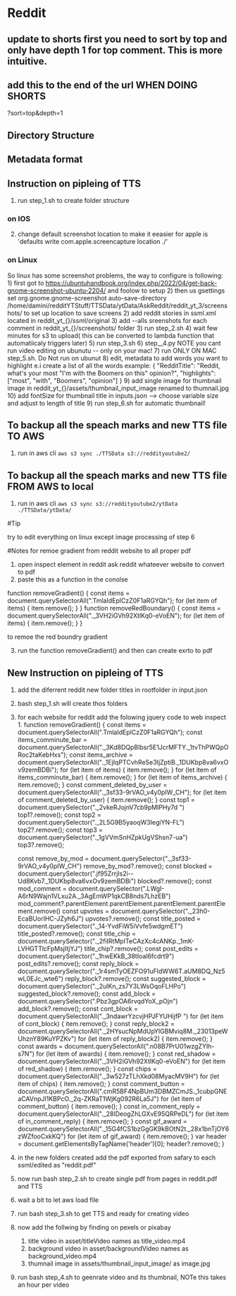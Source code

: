 # Reddit


## update to shorts first you need to sort by top and only have depth 1 for top comment. This is more intuitive.
## add this to the end of the url WHEN DOING SHORTS
?sort=top&depth=1
## Directory Structure

## Metadata format

## Instruction on pipleing of TTS
1) run step_1.sh to create folder structure
### on IOS
2) change default screenshot location to make it eeasier for apple is
    'defaults write com.apple.screencapture location ./'
### on Linux
So linux has some screenshot problems, the way to configure is following:
    1) first got to https://ubuntuhandbook.org/index.php/2022/04/get-back-gnome-screenshot-ubuntu-2204/ and foolow to setup
    2) then us gsettings set org.gnome.gnome-screenshot auto-save-directory /home/damini/redditYTStuff/TTSData/ytData/AskReddit/reddit_yt_3/screenshots/
    to set up location to save screens
2) add reddit stories in ssml.xml located in reddit_yt_{}/ssml/original
3) add --alls sreenshots for each comment in reddit_yt_{}/screenshots/ folder
3) run step_2.sh
4) wait few minutes for s3 to upload( this can be converted to lambda function that automatiicaly triggers later)
5) run step_3.sh
6) step__4.py
NOTE you cant run video editing on ubunutu -- only on your mac!
7) run ONLY ON MAC step_5.sh. Do Not run on ubunut
8) edit, metadata to add words you want to highlight e.i create a list of all the words
example:
{
"RedditTitle": "Reddit, what's your most \"I'm with the Boomers on this\" opinion?",
"highlights":  ["most", "with", "Boomers", "opinion"]
}
9) add single image for thumbnail image in reddit_yt_{}/assets/thumbnail_input_image renamed to thumnail.jpg
10) add fontSize for thumbnail title in inputs.json --> choose variable size and adjust to length of title
9) run step_6.sh for automatic thumbnail!

## To backup all the speach marks and new TTS file TO AWS
1) run in aws cli
    `aws s3 sync ./TTSData s3://reddityoutube2/`
## To backup all the speach marks and new TTS file FROM AWS to local
1) run in aws cli
    `aws s3 sync s3://reddityoutube2/ytData ./TTSData/ytData/ `

#Tip

try to edit everything on linux except image processing of step 6

#Notes for remoe gradient from reddit website to all proper pdf
1) open inspect element in reddit ask reddit whateever website to convert to pdf
2) paste this as a function in the conolse

function removeGradient() {
    const items = document.querySelectorAll(".TmlaIdEplCzZ0F1aRGYQh");
    for (let item of items) {
         item.remove();
    }
}
function removeRedBoundary() {
    const items = document.querySelectorAll("._3VH2iGVh92XtlKq0-eVoEN");
    for (let item of items) {
         item.remove();
    }
}

to remoe the red boundry gradient



3) run the function removeGradient()
and then can create exrto to pdf

## New Instruction on pipleing of TTS
1. add the diferrent reddit new folder titles in rootfolder in input.json
2. bash step_1.sh will create thos folders
3. for each website for reddit add the folowing jquery code to web inspect
    1.
function removeGradient() {
    const items = document.querySelectorAll(".TmlaIdEplCzZ0F1aRGYQh");
    const items_comminute_bar = document.querySelectorAll("._3Kd8DQpBIbsr5E1JcrMFTY._1tvThPWQpORoc2taKebHxs");
    const items_archive = document.querySelectorAll("._1EjIqPTCvhReSe3IjZptiB._1DUKbp8va6vxOv9zemBDBi");
    for (let item of items) {
         item.remove();
    }
    for (let item of items_comminute_bar) {
         item.remove();
    }
    for (let item of items_archive) {
         item.remove();
    }
    const comment_deleted_by_user = document.querySelectorAll("._3sf33-9rVAO_v4y0pIW_CH");
    for (let item of comment_deleted_by_user) {
         item.remove();
    }
    const top1 = document.querySelector("._2vkeRJojnV7cb9pMlPHy7d ")
    top1?.remove();
    const top2 = document.querySelector("._2L5G9B5yaoqW3IegiYN-FL")
    top2?.remove();
    const top3 = document.querySelector("._1gVVmSnHZpkUgVShsn7-ua")
    top3?.remove();

    const remove_by_mod = document.querySelector("._3sf33-9rVAO_v4y0pIW_CH")
    remove_by_mod?.remove();
    const blocked = document.querySelector(".jf95ZrrjIs2i--Ud8Kvb7._1DUKbp8va6vxOv9zemBDBi")
    blocked?.remove();
    const mod_comment = document.querySelector(".LWgI-A6rN9Wajn1VLxu2A._3AgEmWP1qkCB8nds7LhzEB")
    mod_comment?.parentElement.parentElement.parentElement.parentElement.remove()
    const upvotes = document.querySelector("._23h0-EcaBUorIHC-JZyh6J")
    upvotes?.remove();
    const title_posted = document.querySelector("._14-YvdFiW5iVvfe5wdgmET")
    title_posted?.remove();
    const title_chip = document.querySelector("._2fiIRtMpITeCAzXc4cANKp._1mK-LVHGTTlcFpMsjItjYJ")
    title_chip?.remove();
    const post_edits = document.querySelector("._1hwEKkB_38tIoal6fcdrt9")
    post_edits?.remove();
    const reply_block = document.querySelector("._1r4smTyOEZFO91uFIdWW6T.aUM8DQ_Nz5wL0EJc_wte6")
    reply_block?.remove();
    const suggested_block = document.querySelector("._2ulKn_zs7Y3LWsOqoFLHPo")
    suggested_block?.remove();
    const add_block = document.querySelector(".Pbz3gpOA6rvqdYoX_pOjn")
    add_block?.remove();
    const cont_block = document.querySelectorAll("._3ndawrYzcvjHPJFYUHijfP ")
    for (let item of cont_block) {
    item.remove();
    }
    const reply_block2 = document.querySelectorAll("._2HYsucNpMdUpYlGBMviq8M._23013peWUhznY89KuYPZKv")
    for (let item of reply_block2) {
    item.remove();
    }
    const awards = document.querySelectorAll(".n08B7PrU01wzgZYIh-s7N")
    for (let item of awards) {
    item.remove();
    }
    const red_shadow = document.querySelectorAll("._3VH2iGVh92XtlKq0-eVoEN")
    for (let item of red_shadow) {
    item.remove();
    }
    const chips = document.querySelectorAll("._3w527zTLhXkd08MyacMV9H")
    for (let item of chips) {
    item.remove();
    }
    const comment_button = document.querySelectorAll(".cmR5BF4NpBUm3DBMZCmJS._1cubpGNEaCAVnpJl1KBPcO._2q-ZKRaT1WjKg092R6La5J")
    for (let item of comment_button) {
    item.remove();
    }
    const in_comment_reply = document.querySelectorAll("._28lDeogZhLGXvE95QRPeDL")
    for (let item of in_comment_reply) {
    item.remove();
    }
    const gif_award = document.querySelectorAll("._15G4fCS1bzGgGK9kBOtN2t._28x1bnTjOY6zWZfooCxkKQ")
    for (let item of gif_award) {
    item.remove();
    }
    var header = document.getElementsByTagName('header')[0];
    header?.remove();
}
4. in the new folders created add the pdf exported from safary to each  ssml/edited as "reddit.pdf"
5. now run bash step_2.sh to create single pdf from pages in reddit.pdf  and TTS
6. wait a bit to let aws load file
7. run bash step_3.sh to get TTS and ready for creating video
8. now add the follwing by finding on pexels or pixabay
    1. title video in asset/titleVideo names as  title_video.mp4
    2. background video in asset/backgroundVideo names as  background_video.mp4
    3. thumnail image in assets/thumbnail_input_image/ as image.jpg
9. run bash step_4.sh to geenrate video and its thumbnail, NOTe this takes an hour per video

